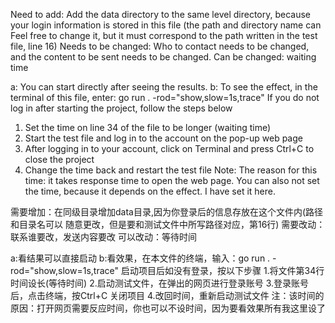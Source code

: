 Need to add: Add the data directory to the same level directory, because your login information is stored in this file (the path and directory name can
Feel free to change it, but it must correspond to the path written in the test file, line 16)
Needs to be changed: Who to contact needs to be changed, and the content to be sent needs to be changed.
Can be changed: waiting time

a: You can start directly after seeing the results.
b: To see the effect, in the terminal of this file, enter: go run . -rod="show,slow=1s,trace"
If you do not log in after starting the project, follow the steps below
1. Set the time on line 34 of the file to be longer (waiting time)
2. Start the test file and log in to the account on the pop-up web page
3. After logging in to your account, click on Terminal and press Ctrl+C to close the project
4. Change the time back and restart the test file
Note: The reason for this time: it takes response time to open the web page. You can also not set the time, because it depends on the effect. I have set it here.

需要增加：在同级目录增加data目录,因为你登录后的信息存放在这个文件内(路径和目录名可以
随意更改，但是要和测试文件中所写路径对应，第16行)
需要改动：联系谁要改，发送内容要改
可以改动：等待时间

a:看结果可以直接启动
b:看效果，在本文件的终端，输入：go run . -rod="show,slow=1s,trace"
启动项目后如没有登录，按以下步骤
1.将文件第34行时间设长(等待时间)
2.启动测试文件，在弹出的网页进行登录账号
3.登录账号后，点击终端，按Ctrl+C 关闭项目
4.改回时间，重新启动测试文件
注：该时间的原因：打开网页需要反应时间，你也可以不设时间，因为要看效果所有我这里设了
